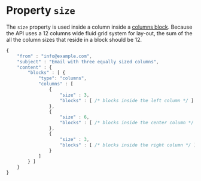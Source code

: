 # Property `size`

The `size` property is used inside a column inside a
[columns block](copernica-docs:ResponsiveEmail/json/block-columns). Because 
the API uses a 12 columns wide fluid grid system for lay-out, the sum of the all 
the column sizes that reside in a block should be 12.

```javascript
{
    "from" : "info@example.com",
    "subject" : "Email with three equally sized columns",
    "content" : {
        "blocks" : [ {
            "type": "columns",
            "columns" : [ 
                {
                    "size" : 3,
                    "blocks" : [ /* blocks inside the left column */ ]
                }, 
                {
                    "size" : 6,
                    "blocks" : [ /* blocks inside the center column */ ]
                }, 
                {
                    "size" : 3,
                    "blocks" : [ /* blocks inside the right column */ ]
                } 
            ]
        } ]
    }
}
```
